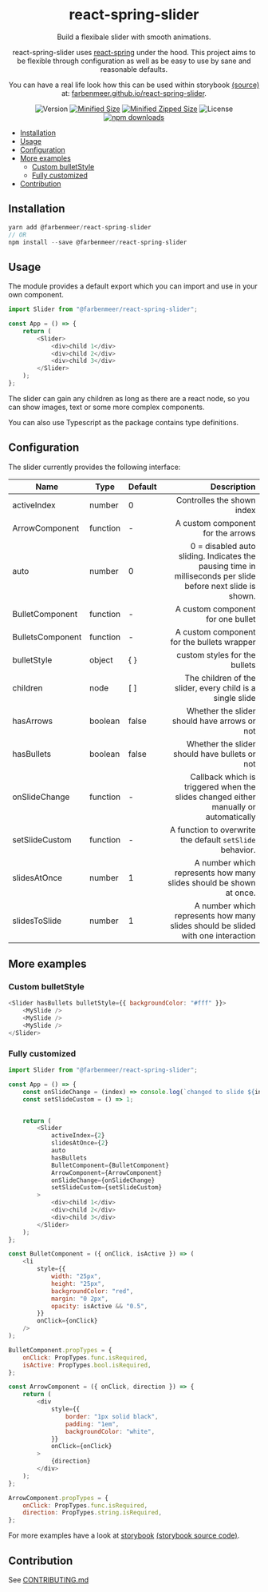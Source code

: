 <h1 align="center">react-spring-slider</h1>
<div align="center">
Build a flexibale slider with smooth animations. 

react-spring-slider uses [react-spring](https://www.react-spring.io/) under the hood. This project aims to be flexible through configuration as well as be easy to use by sane and reasonable defaults.

You can have a real life look how this can be used within storybook [(source)](./src/index.stories.tsx) at: [farbenmeer.github.io/react-spring-slider](https://farbenmeer.github.io/react-spring-slider/).


![Version](https://img.shields.io/npm/v/@farbenmeer/react-spring-slider?style=flat-square)
[![Minified Size](https://img.shields.io/bundlephobia/min/@farbenmeer/react-spring-slider?style=flat-square)](https://img.shields.io/bundlephobia/min/@farbenmeer/react-spring-slider?style=flat-square)
[![Minified Zipped Size](https://img.shields.io/bundlephobia/minzip/@farbenmeer/react-spring-slider?style=flat-square)](https://img.shields.io/bundlephobia/minzip/@farbenmeer/react-spring-slider?style=flat-square)
![License](https://img.shields.io/github/license/farbenmeer/react-spring-slider?style=flat-square)
[![npm downloads](https://img.shields.io/npm/dm/@farbenmeer/react-spring-slider.svg?style=flat-square)](https://www.npmjs.com/package/@farbenmeer/react-spring-slider?style=flat-square)
</div>

- [Installation](#installation)
- [Usage](#usage)
- [Configuration](#configuration)
- [More examples](#more-examples)
	- [Custom bulletStyle](#custom-bulletstyle)
	- [Fully customized](#fully-customized)
- [Contribution](#contribution)


## Installation

```js
yarn add @farbenmeer/react-spring-slider
// OR
npm install --save @farbenmeer/react-spring-slider
```

## Usage

The module provides a default export which you can import and use in your own
component.

```js
import Slider from "@farbenmeer/react-spring-slider";

const App = () => {
	return (
		<Slider>
			<div>child 1</div>
			<div>child 2</div>
			<div>child 3</div>
		</Slider>
	);
};
```

The slider can gain any children as long as there are a react node, so you can
show images, text or some more complex components.

You can also use Typescript as the package contains type definitions.

## Configuration

The slider currently provides the following interface:

| Name            | Type     | Default |                                                                                                 Description |
| --------------- | -------- | ------- | ----------------------------------------------------------------------------------------------------------: |
| activeIndex     | number   | 0       |                                                                                  Controlles the shown index |
| ArrowComponent  | function | -       |                                                                           A custom component for the arrows |
| auto            | number   | 0       | 0 = disabled auto sliding. Indicates the pausing time in milliseconds per slide before next slide is shown. |
| BulletComponent | function | -       |                                                                           A custom component for one bullet |
| BulletsComponent| function | -       |                                                                  A custom component for the bullets wrapper |
| bulletStyle     | object   | { }     |                                                                               custom styles for the bullets |
| children        | node     | [ ]     |                                                   The children of the slider, every child is a single slide |
| hasArrows       | boolean  | false   |                                                                Whether the slider should have arrows or not |
| hasBullets      | boolean  | false   |                                                               Whether the slider should have bullets or not |
| onSlideChange   | function | -       |                        Callback which is triggered when the slides changed either manually or automatically |
| setSlideCustom  | function | -       |                                                    A function to overwrite the default `setSlide` behavior. |
| slidesAtOnce    | number   | 1       |                                          A number which represents how many slides should be shown at once. |
| slidesToSlide   | number   | 1       |                             A number which represents how many slides should be slided with one interaction |

## More examples

### Custom bulletStyle

```js
<Slider hasBullets bulletStyle={{ backgroundColor: "#fff" }}>
	<MySlide />
	<MySlide />
	<MySlide />
</Slider>
```

### Fully customized

```js
import Slider from "@farbenmeer/react-spring-slider";

const App = () => {
	const onSlideChange = (index) => console.log(`changed to slide ${index}`);
	const setSlideCustom = () => 1;


	return (
		<Slider
			activeIndex={2}
			slidesAtOnce={2}
			auto
			hasBullets
			BulletComponent={BulletComponent}
			ArrowComponent={ArrowComponent}
			onSlideChange={onSlideChange}
			setSlideCustom={setSlideCustom}
		>
			<div>child 1</div>
			<div>child 2</div>
			<div>child 3</div>
		</Slider>
	);
};

const BulletComponent = ({ onClick, isActive }) => (
	<li
		style={{
			width: "25px",
			height: "25px",
			backgroundColor: "red",
			margin: "0 2px",
			opacity: isActive && "0.5",
		}}
		onClick={onClick}
	/>
);

BulletComponent.propTypes = {
	onClick: PropTypes.func.isRequired,
	isActive: PropTypes.bool.isRequired,
};

const ArrowComponent = ({ onClick, direction }) => {
	return (
		<div
			style={{
				border: "1px solid black",
				padding: "1em",
				backgroundColor: "white",
			}}
			onClick={onClick}
		>
			{direction}
		</div>
	);
};

ArrowComponent.propTypes = {
	onClick: PropTypes.func.isRequired,
	direction: PropTypes.string.isRequired,
};
```

For more examples have a look at [storybook](https://farbenmeer.github.io/react-spring-slider/) [(storybook source code)](./src/index.stories.tsx).

## Contribution

See [CONTRIBUTING.md](https://github.com/farbenmeer/react-spring-slider/blob/main/CONTRIBUTING.md)
